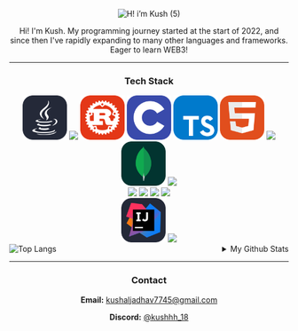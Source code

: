 <div align="center">

![H! i’m Kush  (5)](https://github.com/user-attachments/assets/40a6025b-7315-4648-8eeb-18c4d20a2173)



  Hi! I'm Kush. My programming journey started at the start of 2022, and since then I've rapidly expanding to many other languages and frameworks. Eager to learn WEB3!

  ----
  ### Tech Stack
    
  <img src="https://github.com/tandpfun/skill-icons/blob/main/icons/Java-Dark.svg" height="80">  
  <img src="https://skillicons.dev/icons?i=js" height="80">
  <img src="https://github.com/tandpfun/skill-icons/blob/main/icons/Rust.svg" height="80">
  <img src="https://github.com/tandpfun/skill-icons/blob/main/icons/C.svg" height="80">
  <img src="https://github.com/tandpfun/skill-icons/blob/main/icons/TypeScript.svg" height="80">
  <img src="https://github.com/tandpfun/skill-icons/blob/main/icons/HTML.svg" height="80">
  <img src="https://skillicons.dev/icons?i=tailwind" height="80">
  <img src="https://github.com/tandpfun/skill-icons/blob/main/icons/MongoDB.svg" height="80">
  <img src="https://skillicons.dev/icons?i=mysql" height="80">

  <br> 
  <img src="https://skillicons.dev/icons?i=react" height="80">
  <img src="https://skillicons.dev/icons?i=nextjs" height="80">
  <img src="https://skillicons.dev/icons?i=nodejs" height="80">
  <img src="https://skillicons.dev/icons?i=spring" height="80">
  
  <br>
  <img src="https://github.com/tandpfun/skill-icons/blob/main/icons/Idea-Dark.svg" height="80">    
  <img src="https://skillicons.dev/icons?i=vscode" height="80">
  <br>

  <div style="display: flex; align-items: center; justify-content: space-between;">
  <img src="https://github-readme-stats.vercel.app/api/top-langs/?username=kuslhhh&langs_count=5&layout=donut&hide=mcfunction&theme=default&hide_border=true&title_color=ffffff&hide_title=true" alt="Top Langs" />
    <br>
<details>
<summary> 
My Github Stats
</summary>

<a href="https://git.io/streak-stats">
    <img src="https://streak-stats.demolab.com?user=kuslhhh" width="475" height="115"  />
  </a>


</details>
  
</div>



  
  ----
  ### Contact
  **Email:** kushaljadhav7745@gmail.com
  
  <!--- **Website:** https://loudbook.dev * -->
  
  **Discord:** [@kushhh_18](https://discordapp.com/users/664597683511492608)
    
</div>
